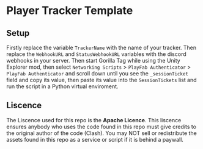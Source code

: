 # Player Tracker Template
## Setup
Firstly replace the variable `TrackerName` with the name of your tracker. Then replace the `WebhookURL` and `StatusWebhookURL` variables with the discord webhooks in your server. Then start Gorilla Tag while using the Unity Explorer mod, then select `Networking Scripts` > `PlayFab Authenticator` > `PlayFab Authenticator` and scroll down until you see the `_sessionTicket` field and copy its value, then paste its value into the `SessionTickets` list and run the script in a Python virtual enviroment.


## Liscence
The Liscence used for this repo is the **Apache Licence**. This liscence ensures anybody who uses the code found in this repo must give credits to the original author of the code (Clash). You may NOT sell or redistribute the assets found in this repo as a service or script if it is behind a paywall.
